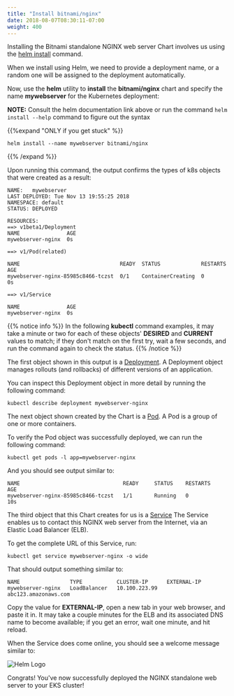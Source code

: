 ```yaml
---
title: "Install bitnami/nginx"
date: 2018-08-07T08:30:11-07:00
weight: 400
---
```


Installing the Bitnami standalone NGINX web server Chart involves us using the [helm install](https://docs.helm.sh/helm/#helm-install) command.

When we install using Helm, we need to provide a deployment name, or a random one will be assigned to the deployment automatically.

Now, use the **helm** utility to **install** the **bitnami/nginx** chart and specify the name **mywebserver** for the Kubernetes deployment:

**NOTE:** Consult the helm documentation link above or run the command ```helm install --help``` command to figure out the syntax

{{%expand "ONLY if you get stuck" %}}
```
helm install --name mywebserver bitnami/nginx
```
{{% /expand %}}

Upon running this command, the output confirms the types of k8s objects that were created as a result:

```
NAME:   mywebserver
LAST DEPLOYED: Tue Nov 13 19:55:25 2018
NAMESPACE: default
STATUS: DEPLOYED

RESOURCES:
==> v1beta1/Deployment
NAME               AGE
mywebserver-nginx  0s

==> v1/Pod(related)

NAME                                READY  STATUS             RESTARTS  AGE
mywebserver-nginx-85985c8466-tczst  0/1    ContainerCreating  0         0s

==> v1/Service

NAME               AGE
mywebserver-nginx  0s
```

{{% notice info %}}
In the following **kubectl** command examples, it may take a minute or two for each of these objects' **DESIRED** and **CURRENT** values to match; if they don't match on the first try, wait a few seconds, and run the command again to check the status.
{{% /notice %}}

The first object shown in this output is a [Deployment](https://kubernetes.io/docs/concepts/workloads/controllers/deployment/).  A Deployment object manages rollouts (and rollbacks) of different versions of an application.

You can inspect this Deployment object in more detail by running the following command:

```
kubectl describe deployment mywebserver-nginx
```

The next object shown created by the Chart is a [Pod](https://kubernetes.io/docs/concepts/workloads/pods/pod/).  A Pod is a group of one or more containers.

To verify the Pod object was successfully deployed, we can run the following command:

```
kubectl get pods -l app=mywebserver-nginx
```
And you should see output similar to:

```
NAME                                 READY     STATUS    RESTARTS   AGE
mywebserver-nginx-85985c8466-tczst   1/1       Running   0          10s
```

The third object that this Chart creates for us is a [Service](https://kubernetes.io/docs/concepts/services-networking/service/)  The Service enables us to contact this NGINX web server from the Internet, via an Elastic Load Balancer (ELB).  

To get the complete URL of this Service, run:

```
kubectl get service mywebserver-nginx -o wide
```

That should output something similar to:

```
NAME                TYPE           CLUSTER-IP      EXTERNAL-IP                                                              
mywebserver-nginx   LoadBalancer   10.100.223.99   abc123.amazonaws.com
```

Copy the value for **EXTERNAL-IP**, open a new tab in your web browser, and paste it in.  It may take a couple minutes for the ELB and its associated DNS name to become available; if you get an error, wait one minute, and hit reload.

When the Service does come online, you should see a welcome message similar to:

![Helm Logo](/images/helm-nginx/welcome_to_nginx.png)

Congrats!  You've now successfully deployed the NGINX standalone web server to your EKS cluster!
